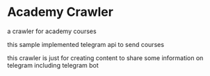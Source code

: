 # Academy Crawler
a crawler for academy courses

this sample implemented telegram api to send courses



this crawler is just for creating content to share some information on telegram including telegram bot